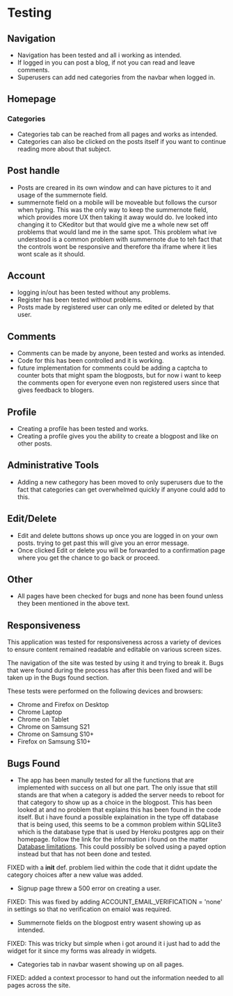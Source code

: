 # Testing

## Navigation

-   Navigation has been tested and all i working as intended.
-   If logged in you can post a blog, if not you can read and leave comments. 
-   Superusers can add ned categories from the navbar when logged in.

## Homepage
  

### Categories

-   Categories tab can be reached from all pages and works as intended.
-   Categories can also be clicked on the posts itself if you want to continue reading more about that subject. 

## Post handle

-   Posts are creared in its own window and can have pictures to it and usage of the summernote field. 
-   summernote field on a mobile will be moveable but follows the cursor when typing. This was the only way to keep the summernote field, which provides more UX then taking it away would do. Ive looked into changing it to CKeditor but that would give me a whole new set off problems that would land me in the same spot. This problem what ive understood is a common problem with summernote due to teh fact that the controls wont be responsive and therefore tha iframe where it lies wont scale as it should. 

## Account

-   logging in/out has been tested without any problems.
-   Register has been tested without problems.
-  Posts made by registered user can only me edited or deleted by that user.   

## Comments

-   Comments can be made by anyone, been tested and works as intended. 
-   Code for this has been controlled and it is working.
-   future implementation for comments could be adding a captcha to counter bots that might spam the blogposts, but for now i want to keep the comments open for everyone even non registered users since that gives feedback to blogers. 


## Profile

-   Creating a profile has been tested and works. 
-   Creating a profile gives you the ability to create a blogpost and like on other posts. 


## Administrative Tools

-   Adding a new cathegory has been moved to only superusers due to the fact that categories can get overwhelmed quickly if anyone could add to this.     


## Edit/Delete

-   Edit and delete buttons shows up once you are logged in on your own posts. trying to get past this will give you an error message.
-   Once clicked Edit or delete you will be forwarded to a confirmation page where you get the chance to go back or proceed. 


## Other

-   All pages have been checked for bugs and none has been found unless they been mentioned in the above text.
  


## Responsiveness

This application was tested for responsiveness across a variety of devices to ensure content remained readable and editable on various screen sizes.

The navigation of the site was tested by using it and trying to break it. Bugs that were found during the process has after this been fixed and will be taken up in the Bugs found section.

These tests were performed on the following devices and browsers:

-   Chrome and Firefox on Desktop
-   Chrome Laptop
-   Chrome on Tablet
-   Chrome on Samsung S21
-   Chrome on Samsung S10+
-   Firefox on Samsung S10+

## Bugs Found

-    The app has been manully tested for all the functions that are implemented with success on all but one part. The only issue that still stands are that when a category is added the server needs to reboot for that category to show up as a choice in the blogpost. This has been looked at and no problem that explains this has been found in the code itself. But i have found a possible explaination in the type off database that is being used, this seems to be a common problem within SQLlite3 which is the database type that is used by Heroku postgres app on their homepage.  follow the link for the information i found on the matter [Database limitations](https://devcenter.heroku.com/articles/sqlite3#disk-backed-storage). This could possibly be solved using a payed option instead but that has not been done and tested. 

FIXED with a __init__ def. problem lied within the code that it didnt update the category choices after a new value was added.  
    

-    Signup page threw a 500 error on creating a user. 

FIXED: This was fixed by adding ACCOUNT_EMAIL_VERIFICATION = 'none' in settings so that no verification on emaiol was required.



-  Summernote fields on the blogpost entry wasent showing up as intended. 

FIXED: This was tricky but simple when i got around it i just had to add the widget for it since my forms was already in widgets. 



- Categories tab in navbar wasent showing up on all pages.

FIXED: added a context processor to hand out the information needed to all pages across the site. 



